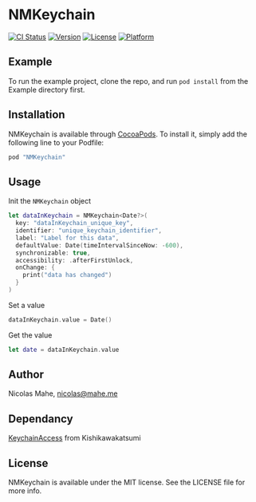 # NMKeychain

[![CI Status](http://img.shields.io/travis/nicolas@mahe.me/NMKeychain.svg?style=flat)](https://travis-ci.org/nicolas@mahe.me/NMKeychain)
[![Version](https://img.shields.io/cocoapods/v/NMKeychain.svg?style=flat)](http://cocoapods.org/pods/NMKeychain)
[![License](https://img.shields.io/cocoapods/l/NMKeychain.svg?style=flat)](http://cocoapods.org/pods/NMKeychain)
[![Platform](https://img.shields.io/cocoapods/p/NMKeychain.svg?style=flat)](http://cocoapods.org/pods/NMKeychain)

## Example

To run the example project, clone the repo, and run `pod install` from the Example directory first.

## Installation

NMKeychain is available through [CocoaPods](http://cocoapods.org). To install
it, simply add the following line to your Podfile:

```ruby
pod "NMKeychain"
```

## Usage

Init the `NMKeychain` object

```swift
let dataInKeychain = NMKeychain<Date?>(
  key: "dataInKeychain_unique_key",
  identifier: "unique_keychain_identifier",
  label: "Label for this data",
  defaultValue: Date(timeIntervalSinceNow: -600),
  synchronizable: true,
  accessibility: .afterFirstUnlock,
  onChange: {
    print("data has changed")
  }
)
```

Set a value

```swift
dataInKeychain.value = Date()
```

Get the value

```swift
let date = dataInKeychain.value
```

## Author

Nicolas Mahe, nicolas@mahe.me

## Dependancy

[KeychainAccess](https://github.com/kishikawakatsumi/KeychainAccess) from Kishikawakatsumi

## License

NMKeychain is available under the MIT license. See the LICENSE file for more info.
